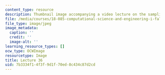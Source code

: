 ```yaml
---
content_type: resource
description: Thumbnail image accompanying a video lecture on the sampling theorem.
file: /media/courses/18-085-computational-science-and-engineering-i-fall-2008/7b3334f14f3f9d1f70ed8c434c87d2cd_36.jpg
file_type: image/jpeg
image_metadata:
  caption: ''
  credit: ''
  image-alt: ''
learning_resource_types: []
ocw_type: OCWImage
resourcetype: Image
title: Lecture 36
uid: 7b3334f1-4f3f-9d1f-70ed-8c434c87d2cd
---
```


